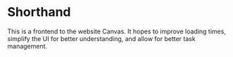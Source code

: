 # Shorthand
This is a frontend to the website Canvas. It hopes to improve loading times, simplify the UI for better understanding, and allow for better task management.
